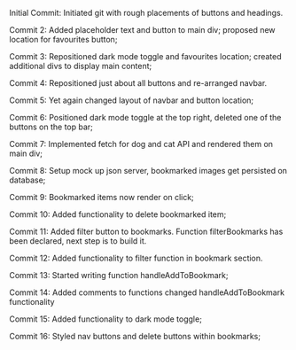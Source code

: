 Initial Commit: Initiated git with rough placements of buttons and headings.

Commit 2: Added placeholder text and button to main div; proposed new location for favourites button;

Commit 3: Repositioned dark mode toggle and favourites location; created additional divs to display main content;

Commit 4: Repositioned just about all buttons and re-arranged navbar.

Commit 5: Yet again changed layout of navbar and button location;

Commit 6: Positioned dark mode toggle at the top right, deleted one of the buttons on the top bar;

Commit 7: Implemented fetch for dog and cat API and rendered them on main div;

Commit 8: Setup mock up json server, bookmarked images get persisted on database;

Commit 9: Bookmarked items now render on click;

Commit 10: Added functionality to delete bookmarked item;

Commit 11: Added filter button to bookmarks. Function filterBookmarks has been declared, next step is to build it.

Commit 12: Added functionality to filter function in bookmark section. 

Commit 13: Started writing function handleAddToBookmark;

Commit 14: Added comments to functions changed handleAddToBookmark functionality

Commit 15: Added functionality to dark mode toggle;

Commit 16: Styled nav buttons and delete buttons within bookmarks;